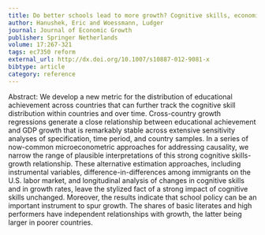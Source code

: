 ```yaml
---
title: Do better schools lead to more growth? Cognitive skills, economic outcomes, and causation
author: Hanushek, Eric and Woessmann, Ludger
journal: Journal of Economic Growth
publisher: Springer Netherlands
volume: 17:267-321
tags: ec7350 reform
external_url: http://dx.doi.org/10.1007/s10887-012-9081-x
bibtype: article
category: reference
---
```

Abstract: We develop a new metric for the distribution of educational achievement across countries that can further track the cognitive skill distribution within countries and over time. Cross-country growth regressions generate a close relationship between educational achievement and GDP growth that is remarkably stable across extensive sensitivity analyses of specification, time period, and country samples. In a series of now-common microeconometric approaches for addressing causality, we narrow the range of plausible interpretations of this strong cognitive skills-growth relationship. These alternative estimation approaches, including instrumental variables, difference-in-differences among immigrants on the U.S. labor market, and longitudinal analysis of changes in cognitive skills and in growth rates, leave the stylized fact of a strong impact of cognitive skills unchanged. Moreover, the results indicate that school policy can be an important instrument to spur growth. The shares of basic literates and high performers have independent relationships with growth, the latter being larger in poorer countries.
